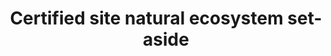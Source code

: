 ---
title: 'Certified site natural ecosystem set-aside'
field: 'is.certifiedSite.naturalSetAside'
slug: 'certification-certified-site-natural-ecosystem-set-aside'
description: 'in hectares'
required: False
module: 'Certified Resource or Site'
cluster: 'Certification'
policy: 'Free value. Single value only.'
layout: 'home'
---